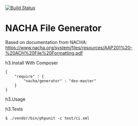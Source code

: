 [![Build Status](https://drone.io/github.com/philipwhitt/nacha-generator/status.png)](https://drone.io/github.com/philipwhitt/nacha-generator/latest)

NACHA File Generator
====================

Based on documentation from NACHA:
https://www.nacha.org/system/files/resources/AAP201%20-%20ACH%20File%20Formatting.pdf


h3.Install With Composer
```
{
	"require" : {
		"nacha/generator" : "dev-master"
	}
}
```

h3.Usage

h3.Tests
```
$ ./vendor/bin/phpunit -c test/ci.xml
```
